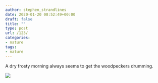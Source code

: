 ```yaml
---
author: stephen_strandlines
date: 2020-01-20 08:52:49+00:00
draft: false
title: ""
type: post
url: /123/
categories:
- nature
tags:
- nature
---
```


A dry frosty morning always seems to get the woodpeckers drumming. 

![](https://www.strandlines.blog/uploads/2020/e0715dfbed.jpg)

